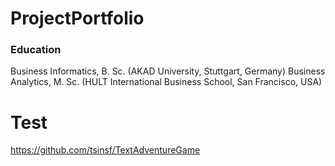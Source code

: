 # ProjectPortfolio

### Education
Business Informatics, B. Sc. (AKAD University, Stuttgart, Germany)
Business Analytics, M. Sc. (HULT International Business School, San Francisco, USA)

# Test

https://github.com/tsinsf/TextAdventureGame
